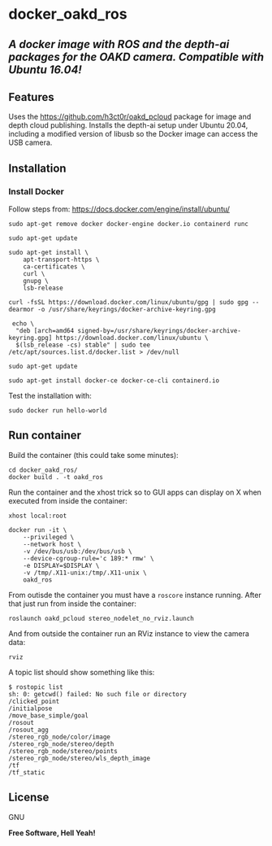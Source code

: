 # docker_oakd_ros
## _A docker image with ROS and the depth-ai packages for the OAKD camera. Compatible with Ubuntu 16.04!_

## Features

Uses the https://github.com/h3ct0r/oakd_pcloud package for image and depth cloud publishing.
Installs the depth-ai setup under Ubuntu 20.04, including a modified version of libusb so the Docker image can access the USB camera.

## Installation

### Install Docker

Follow steps from: https://docs.docker.com/engine/install/ubuntu/

```
sudo apt-get remove docker docker-engine docker.io containerd runc

sudo apt-get update

sudo apt-get install \
    apt-transport-https \
    ca-certificates \
    curl \
    gnupg \
    lsb-release

curl -fsSL https://download.docker.com/linux/ubuntu/gpg | sudo gpg --dearmor -o /usr/share/keyrings/docker-archive-keyring.gpg

 echo \
  "deb [arch=amd64 signed-by=/usr/share/keyrings/docker-archive-keyring.gpg] https://download.docker.com/linux/ubuntu \
  $(lsb_release -cs) stable" | sudo tee /etc/apt/sources.list.d/docker.list > /dev/null
  
sudo apt-get update

sudo apt-get install docker-ce docker-ce-cli containerd.io
```

Test the installation with:

```
sudo docker run hello-world
```

## Run container

Build the container (this could take some minutes):

```
cd docker_oakd_ros/
docker build . -t oakd_ros
```

Run the container and the xhost trick so to GUI apps can display on X when executed from inside the container:

```
xhost local:root

docker run -it \                                   
    --privileged \
    --network host \
    -v /dev/bus/usb:/dev/bus/usb \
    --device-cgroup-rule='c 189:* rmw' \
    -e DISPLAY=$DISPLAY \
    -v /tmp/.X11-unix:/tmp/.X11-unix \
    oakd_ros
```

From outisde the container you must have a `roscore` instance running. After that just run from inside the container:

```
roslaunch oakd_pcloud stereo_nodelet_no_rviz.launch
```

And from outside the container run an RViz instance to view the camera data:

```
rviz
```

A topic list should show something like this:
```
$ rostopic list
sh: 0: getcwd() failed: No such file or directory
/clicked_point
/initialpose
/move_base_simple/goal
/rosout
/rosout_agg
/stereo_rgb_node/color/image
/stereo_rgb_node/stereo/depth
/stereo_rgb_node/stereo/points
/stereo_rgb_node/stereo/wls_depth_image
/tf
/tf_static
```

## License

GNU

**Free Software, Hell Yeah!**
